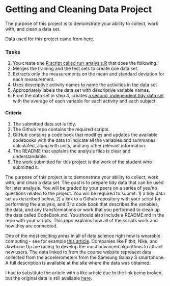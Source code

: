 # Getting and Cleaning Data Project

The purpose of this project is to demonstrate your ability to collect, work with, and clean a data set.

Data used for this project came from <a href="https://d396qusza40orc.cloudfront.net/getdata%2Fprojectfiles%2FUCI%20HAR%20Dataset.zip">here</a>.

### Tasks
1. You create one <a href="https://github.com/mel-fortinsparks/datasciencecoursera-jhrspec/blob/main/getting-and-cleaning-data/project/run_analysis.R">R script called run_analysis.R</a> that does the following. 
2. Merges the training and the test sets to create one data set.
3. Extracts only the measurements on the mean and standard deviation for each measurement. 
4. Uses descriptive activity names to name the activities in the data set
5. Appropriately labels the data set with descriptive variable names. 
6. From the data set in step 4, creates <a href="https://github.com/mel-fortinsparks/datasciencecoursera-jhrspec/blob/main/getting-and-cleaning-data/project/tidyData.txt">a second, independent tidy data set</a> with the average of each variable for each activity and each subject.

#### Criteria
1. The submitted data set is tidy. 
2. The Github repo contains the required scripts.
3. GitHub contains a code book that modifies and updates the available codebooks with the data to indicate all the variables and summaries calculated, along with units, and any other relevant information.
4. The README that explains the analysis files is clear and understandable.
5. The work submitted for this project is the work of the student who submitted it.

The purpose of this project is to demonstrate your ability to collect, work with, and clean a data set. The goal is to prepare tidy data that can be used for later analysis. You will be graded by your peers on a series of yes/no questions related to the project. You will be required to submit: 1) a tidy data set as described below, 2) a link to a Github repository with your script for performing the analysis, and 3) a code book that describes the variables, the data, and any transformations or work that you performed to clean up the data called CodeBook.md. You should also include a README.md in the repo with your scripts. This repo explains how all of the scripts work and how they are connected.

One of the most exciting areas in all of data science right now is wearable computing - see for example <a href="https://towardsdatascience.com/scope-of-analytics-in-sports-world-37ed09c39860">this article</a>. Companies like Fitbit, Nike, and Jawbone Up are racing to develop the most advanced algorithms to attract new users. The data linked to from the course website represent data collected from the accelerometers from the Samsung Galaxy S smartphone. A full description is available at the site where the data was obtained:

I had to substitute the article with a like article due to the link being broken, but the original data is still available <a href="http://archive.ics.uci.edu/ml/datasets/Human+Activity+Recognition+Using+Smartphones">here</a>.
